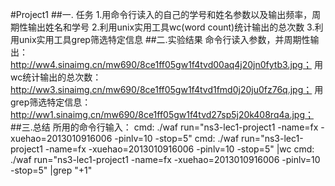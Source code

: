 #Project1
##一. 任务
1.用命令行读入的自己的学号和姓名参数以及输出频率，周期性输出姓名和学号
2.利用unix实用工具wc(word count)统计输出的总次数
3.利用unix实用工具grep筛选特定信息
##二.实验结果
命令行读入参数，并周期性输出：http://ww4.sinaimg.cn/mw690/8ce1ff05gw1f4tvd00aq4j20jn0fytb3.jpg；
用wc统计输出的总次数：http://ww3.sinaimg.cn/mw690/8ce1ff05gw1f4tvd1fmd0j20ju0fz76q.jpg；
用grep筛选特定信息：http://ww1.sinaimg.cn/mw690/8ce1ff05gw1f4tvd27sp5j20k408rq4a.jpg；
##三.总结
所用的命令行输入：
cmd:
    ./waf run="ns3-lec1-project1 -name=fx -xuehao=2013010916006 -pinlv=10 -stop=5" 
cmd:
    ./waf run="ns3-lec1-project1 -name=fx -xuehao=2013010916006 -pinlv=10 -stop=5" |wc
cmd:
    ./waf run="ns3-lec1-project1 -name=fx -xuehao=2013010916006 -pinlv=10 -stop=5"  |grep "+1"
    

